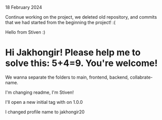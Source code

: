 18 February 2024

Continue working on the project, we deleted old repository, and commits that we had started from the beginning the project! :(

Hello from Stiven :)

# Hi Jakhongir! Please help me to solve this: 5+4=9. You're welcome!

We wanna separate the folders to main, frontend, backend, collabrate-name.

I'm changing readme, I'm Stiven!

I'll open a new initial tag with on 1.0.0

I changed profile name to jakhongir20
